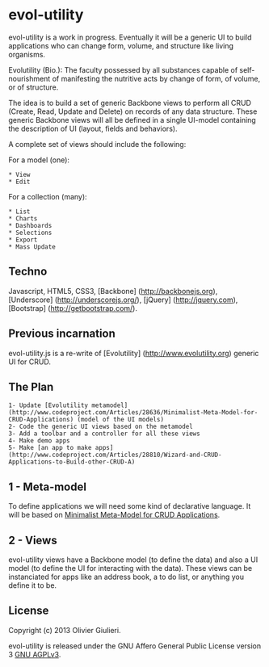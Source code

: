 # evol-utility

evol-utility is a work in progress. Eventually it will be a generic UI to build applications who can change form, volume, and structure like living organisms.

Evolutility (Bio.): The faculty possessed by all substances capable of self-nourishment of manifesting the nutritive acts by change of form, of volume, or of structure.

The idea is to build a set of generic Backbone views to perform all CRUD (Create, Read, Update and Delete) on records of any data structure.
These generic Backbone views will all be defined in a single UI-model containing the description of UI (layout, fields and behaviors).

A complete set of views should include the following:

For a model (one):

    * View
    * Edit

For a collection (many):

    * List
    * Charts
    * Dashboards
    * Selections
    * Export
    * Mass Update
    

## Techno

Javascript, HTML5, CSS3,
[Backbone] (http://backbonejs.org),
[Underscore] (http://underscorejs.org/),
[jQuery] (http://jquery.com),
[Bootstrap] (http://getbootstrap.com/).

## Previous incarnation

evol-utility.js is a re-write of [Evolutility] (http://www.evolutility.org) generic UI for CRUD.

## The Plan 

    1- Update [Evolutility metamodel] (http://www.codeproject.com/Articles/28636/Minimalist-Meta-Model-for-CRUD-Applications) (model of the UI models)
    2- Code the generic UI views based on the metamodel
    3- Add a toolbar and a controller for all these views
    4- Make demo apps
    5- Make [an app to make apps] (http://www.codeproject.com/Articles/28810/Wizard-and-CRUD-Applications-to-Build-other-CRUD-A)


## 1 - Meta-model

To define applications we will need some kind of declarative language.
It will be based on [Minimalist Meta-Model for CRUD Applications](http://www.codeproject.com/Articles/28636/Minimalist-Meta-Model-for-CRUD-Applications).

## 2 - Views

evol-utility views have a Backbone model (to define the data) and also a UI model (to define the UI for interacting with the data).
These views can be instanciated for apps like an address book, a to do list, or anything you define it to be.

## License

Copyright (c) 2013 Olivier Giulieri.

evol-utility is released under the GNU Affero General Public License version 3 [GNU AGPLv3](http://www.gnu.org/licenses/agpl-3.0.html).

